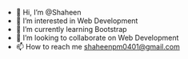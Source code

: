 - 👋 Hi, I’m @Shaheen
- 👀 I’m interested in Web Development
- 🌱 I’m currently learning Bootstrap
- 💞️ I’m looking to collaborate on Web Development
- 📫 How to reach me shaheenpm0401@gmail.com

<!---
shaheenpm/shaheenpm is a ✨ special ✨ repository because its `README.md` (this file) appears on your GitHub profile.
You can click the Preview link to take a look at your changes.
--->
